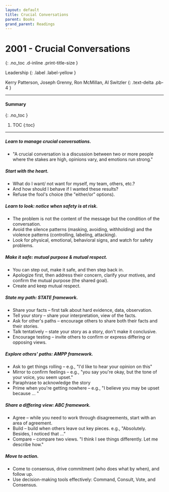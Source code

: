 ```yaml
---
layout: default
title: Crucial Conversations 
parent: Books
grand_parent: Readings
---
```


# 2001 - Crucial Conversations 
{: .no_toc .d-inline .print-title-size }

Leadership
{: .label .label-yellow }

Kerry Patterson, Joseph Grenny, Ron McMillan, Al Switzler
{: .text-delta .pb-4 }

---

#### Summary 
{: .no_toc }

1. TOC
{:toc}

---

##### Learn to manage crucial conversations.
- "A crucial conversation is a discussion between two or more people where the stakes are high, opinions vary, and emotions run strong."

##### Start with the heart.
- What do I want/ not want for myself, my team, others, etc.?
- And how should I behave if I wanted these results?
- Refuse the fool's choice (the "either/or" options).

##### Learn to look: notice when safety is at risk.
- The problem is not the content of the message but the condition of the conversation.
- Avoid the silence patterns (masking, avoiding, withholding) and the violence patterns (controlling, labeling, attacking).
- Look for physical, emotional, behavioral signs, and watch for safety problems.

##### Make it safe: mutual purpose & mutual respect.
- You can step out, make it safe, and then step back in.
- Apologize first, then address their concern, clarify your motives, and confirm the mutual purpose (the shared goal).
- Create and keep mutual respect.

##### State my path: STATE framework.
- Share your facts – first talk about hard evidence, data, observation.
- Tell your story – share your interpretation, view of the facts.
- Ask for other's paths – encourage others to share both their facts and their stories.
- Talk tentatively – state your story as a story, don't make it conclusive.
- Encourage testing – invite others to confirm or express differing or opposing views.

##### Explore others' paths: AMPP framework.
- Ask to get things rolling – e.g., "I'd like to hear your opinion on this"
- Mirror to confirm feelings – e.g., "you say you're okay, but the tone of your voice, you seem upset."
- Paraphrase to acknowledge the story
- Prime when you're getting nowhere – e.g., "I believe you may be upset because … "

##### Share a differing view: ABC framework.
- Agree – while you need to work through disagreements, start with an area of agreement.
- Build – build when others leave out key pieces. e.g., "Absolutely. Besides, I noticed that …"
- Compare – compare two views. "I think I see things differently. Let me describe how."

##### Move to action.
- Come to consensus, drive commitment (who does what by when), and follow up.
- Use decision-making tools effectively: Command, Consult, Vote, and Consensus.
